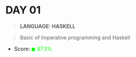 # DAY 01

> __LANGUAGE: HASKELL__

> Basic of Imperative programming and Haskell

* Score: <span style="color:rgb(0, 255,0)">&#9724; 87.3% </span>